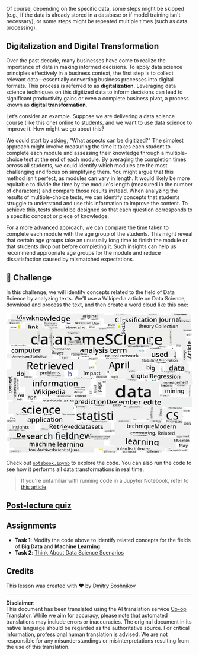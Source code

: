 <!--
CO_OP_TRANSLATOR_METADATA:
{
  "original_hash": "a0516588d172f82f35f7a0d4a001e5d0",
  "translation_date": "2025-09-06T10:13:07+00:00",
  "source_file": "1-Introduction/01-defining-data-science/README.md",
  "language_code": "en"
}
-->
Of course, depending on the specific data, some steps might be skipped (e.g., if the data is already stored in a database or if model training isn't necessary), or some steps might be repeated multiple times (such as data processing).

## Digitalization and Digital Transformation

Over the past decade, many businesses have come to realize the importance of data in making informed decisions. To apply data science principles effectively in a business context, the first step is to collect relevant data—essentially converting business processes into digital formats. This process is referred to as **digitalization**. Leveraging data science techniques on this digitized data to inform decisions can lead to significant productivity gains or even a complete business pivot, a process known as **digital transformation**.

Let’s consider an example. Suppose we are delivering a data science course (like this one) online to students, and we want to use data science to improve it. How might we go about this?

We could start by asking, "What aspects can be digitized?" The simplest approach might involve measuring the time it takes each student to complete each module and assessing their knowledge through a multiple-choice test at the end of each module. By averaging the completion times across all students, we could identify which modules are the most challenging and focus on simplifying them.
You might argue that this method isn't perfect, as modules can vary in length. It would likely be more equitable to divide the time by the module's length (measured in the number of characters) and compare those results instead.
When analyzing the results of multiple-choice tests, we can identify concepts that students struggle to understand and use this information to improve the content. To achieve this, tests should be designed so that each question corresponds to a specific concept or piece of knowledge.

For a more advanced approach, we can compare the time taken to complete each module with the age group of the students. This might reveal that certain age groups take an unusually long time to finish the module or that students drop out before completing it. Such insights can help us recommend appropriate age groups for the module and reduce dissatisfaction caused by mismatched expectations.

## 🚀 Challenge

In this challenge, we will identify concepts related to the field of Data Science by analyzing texts. We'll use a Wikipedia article on Data Science, download and process the text, and then create a word cloud like this one:

![Word Cloud for Data Science](../../../../translated_images/ds_wordcloud.664a7c07dca57de017c22bf0498cb40f898d48aa85b3c36a80620fea12fadd42.en.png)

Check out [`notebook.ipynb`](../../../../../../../../../1-Introduction/01-defining-data-science/notebook.ipynb ':ignore') to explore the code. You can also run the code to see how it performs all data transformations in real time.

> If you're unfamiliar with running code in a Jupyter Notebook, refer to [this article](https://soshnikov.com/education/how-to-execute-notebooks-from-github/).

## [Post-lecture quiz](https://ff-quizzes.netlify.app/en/ds/quiz/1)

## Assignments

* **Task 1**: Modify the code above to identify related concepts for the fields of **Big Data** and **Machine Learning**.
* **Task 2**: [Think About Data Science Scenarios](assignment.md)

## Credits

This lesson was created with ♥️ by [Dmitry Soshnikov](http://soshnikov.com)

---

**Disclaimer**:  
This document has been translated using the AI translation service [Co-op Translator](https://github.com/Azure/co-op-translator). While we aim for accuracy, please note that automated translations may include errors or inaccuracies. The original document in its native language should be regarded as the authoritative source. For critical information, professional human translation is advised. We are not responsible for any misunderstandings or misinterpretations resulting from the use of this translation.